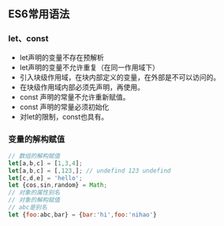 ## ES6常用语法

### let、const
- let声明的变量不存在预解析
- let声明的变量不允许重复（在同一作用域下）
- 引入块级作用域，在块内部定义的变量，在外部是不可以访问的。
- 在块级作用域内部必须先声明，再使用。
- const 声明的常量不允许重新赋值。
- const 声明的常量必须初始化
- 对let的限制，const也具有。

### 变量的解构赋值
```javascript
// 数组的解构赋值
let[a,b,c] = [1,3,4];
let[a,b,c] = [,123,]; // undefind 123 undefind
let[c,d,e] = 'hello';  
let {cos,sin,random} = Math;
// 对象的属性别名
// 对象的解构赋值
// abc是别名
let {foo:abc,bar} = {bar:'hi',foo:'nihao'}

```
